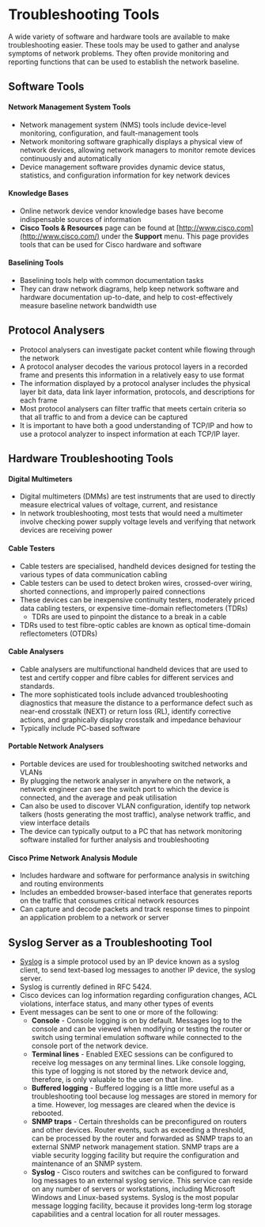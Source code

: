 # Troubleshooting Tools

A wide variety of software and hardware tools are available to make troubleshooting easier. These tools may be used to gather and analyse symptoms of network problems. They often provide monitoring and reporting functions that can be used to establish the network baseline.

## Software Tools

#### Network Management System Tools

* Network management system (NMS) tools include device-level monitoring, configuration, and fault-management tools
* Network monitoring software graphically displays a physical view of network devices, allowing network managers to monitor remote devices continuously and automatically
* Device management software provides dynamic device status, statistics, and configuration information for key network devices

#### Knowledge Bases

* Online network device vendor knowledge bases have become indispensable sources of information
* **Cisco Tools & Resources** page can be found at [http://www.cisco.com](http://www.cisco.com/) under the **Support** menu. This page provides tools that can be used for Cisco hardware and software

#### Baselining Tools

* Baselining tools help with common documentation tasks
* They can draw network diagrams, help keep network software and hardware documentation up-to-date, and help to cost-effectively measure baseline network bandwidth use

## Protocol Analysers

* Protocol analysers can investigate packet content while flowing through the network
* A protocol analyser decodes the various protocol layers in a recorded frame and presents this information in a relatively easy to use format
* The information displayed by a protocol analyser includes the physical layer bit data, data link layer information, protocols, and descriptions for each frame
* Most protocol analysers can filter traffic that meets certain criteria so that all traffic to and from a device can be captured
* It is important to have both a good understanding of TCP/IP and how to use a protocol analyzer to inspect information at each TCP/IP layer.

## Hardware Troubleshooting Tools

#### Digital Multimeters

* Digital multimeters (DMMs) are test instruments that are used to directly measure electrical values of voltage, current, and resistance
* In network troubleshooting, most tests that would need a multimeter involve checking power supply voltage levels and verifying that network devices are receiving power

#### Cable Testers

* Cable testers are specialised, handheld devices designed for testing the various types of data communication cabling
* Cable testers can be used to detect broken wires, crossed-over wiring, shorted connections, and improperly paired connections
* These devices can be inexpensive continuity testers, moderately priced data cabling testers, or expensive time-domain reflectometers (TDRs)
  * TDRs are used to pinpoint the distance to a break in a cable
* TDRs used to test fibre-optic cables are known as optical time-domain reflectometers (OTDRs)

#### Cable Analysers

* Cable analysers are multifunctional handheld devices that are used to test and certify copper and fibre cables for different services and standards.
* The more sophisticated tools include advanced troubleshooting diagnostics that measure the distance to a performance defect such as near-end crosstalk (NEXT) or return loss (RL), identify corrective actions, and graphically display crosstalk and impedance behaviour
* Typically include PC-based software

#### Portable Network Analysers

* Portable devices are used for troubleshooting switched networks and VLANs
* By plugging the network analyser in anywhere on the network, a network engineer can see the switch port to which the device is connected, and the average and peak utilisation
* Can also be used to discover VLAN configuration, identify top network talkers (hosts generating the most traffic), analyse network traffic, and view interface details
* The device can typically output to a PC that has network monitoring software installed for further analysis and troubleshooting

#### **Cisco Prime Network Analysis Module**

* Includes hardware and software for performance analysis in switching and routing environments
* Includes an embedded browser-based interface that generates reports on the traffic that consumes critical network resources
* Can capture and decode packets and track response times to pinpoint an application problem to a network or server

## Syslog Server as a Troubleshooting Tool

* [Syslog](../logging-and-monitoring/syslog.md) is a simple protocol used by an IP device known as a syslog client, to send text-based log messages to another IP device, the syslog server.&#x20;
* Syslog is currently defined in RFC 5424.
* Cisco devices can log information regarding configuration changes, ACL violations, interface status, and many other types of events
* Event messages can be sent to one or more of the following:
  * **Console** - Console logging is on by default. Messages log to the console and can be viewed when modifying or testing the router or switch using terminal emulation software while connected to the console port of the network device.
  * **Terminal lines** - Enabled EXEC sessions can be configured to receive log messages on any terminal lines. Like console logging, this type of logging is not stored by the network device and, therefore, is only valuable to the user on that line.
  * **Buffered logging** - Buffered logging is a little more useful as a troubleshooting tool because log messages are stored in memory for a time. However, log messages are cleared when the device is rebooted.
  * **SNMP traps** - Certain thresholds can be preconfigured on routers and other devices. Router events, such as exceeding a threshold, can be processed by the router and forwarded as SNMP traps to an external SNMP network management station. SNMP traps are a viable security logging facility but require the configuration and maintenance of an SNMP system.
  * **Syslog** - Cisco routers and switches can be configured to forward log messages to an external syslog service. This service can reside on any number of servers or workstations, including Microsoft Windows and Linux-based systems. Syslog is the most popular message logging facility, because it provides long-term log storage capabilities and a central location for all router messages.
